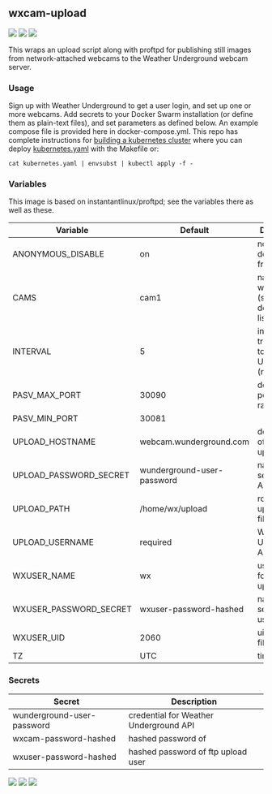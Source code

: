 ## wxcam-upload
[![](https://images.microbadger.com/badges/version/instantlinux/wxcam-upload.svg)](https://microbadger.com/images/instantlinux/wxcam-upload "Version badge") [![](https://images.microbadger.com/badges/image/instantlinux/wxcam-upload.svg)](https://microbadger.com/images/instantlinux/wxcam-upload "Image badge") [![](https://images.microbadger.com/badges/commit/instantlinux/wxcam-upload.svg)](https://microbadger.com/images/instantlinux/wxcam-upload "Commit badge")

This wraps an upload script along with proftpd for publishing still images from network-attached webcams to the Weather Underground webcam server.

### Usage

Sign up with Weather Underground to get a user login, and set up one or more webcams. Add secrets to your Docker Swarm installation (or define them as plain-text files), and set parameters as defined below. An example compose file is provided here in docker-compose.yml. This repo has complete instructions for
[building a kubernetes cluster](https://github.com/instantlinux/docker-tools/blob/master/k8s/README.md) where you can deploy [kubernetes.yaml](https://github.com/instantlinux/docker-tools/blob/master/images/wxcam-upload/kubernetes.yaml) with the Makefile or:
~~~
cat kubernetes.yaml | envsubst | kubectl apply -f -
~~~

### Variables

This image is based on instantantlinux/proftpd; see the variables there as well as these.

Variable | Default | Description |
-------- | ------- | ----------- |
ANONYMOUS_DISABLE | on | no downloads from local ftp
CAMS | cam1 | names of webcams (space-delimited list)
INTERVAL | 5 | interval for transmitting to Weather Underground (minutes)
PASV_MAX_PORT | 30090 | docker-host port number range
PASV_MIN_PORT | 30081 |
UPLOAD_HOSTNAME | webcam.wunderground.com | destination of image uploads
UPLOAD_PASSWORD_SECRET | wunderground-user-password | name of secret for API
UPLOAD_PATH | /home/wx/upload | root of uploaded files
UPLOAD_USERNAME | required | Weather Underground API user
WXUSER_NAME | wx | username for wx upload
WXUSER_PASSWORD_SECRET | wxuser-password-hashed | name of secret for ftp user
WXUSER_UID | 2060 | uid of wx files
TZ | UTC | timezone

### Secrets

Secret | Description
------ | -----------
wunderground-user-password | credential for Weather Underground API
wxcam-password-hashed | hashed password of 
wxuser-password-hashed | hashed password of ftp upload user

[![](https://images.microbadger.com/badges/license/instantlinux/wxcam-upload.svg)](https://microbadger.com/images/instantlinux/wxcam-upload "License badge") [![](https://img.shields.io/badge/code-proftpd%2Fproftpd-blue.svg)](https://github.com/proftpd/proftpd "Code repo") [![](https://img.shields.io/badge/code-nftpd_com%2Fclient-blue.svg)](http://www.ncftpd.com/download "Code repo")
